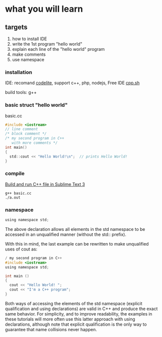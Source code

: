 # what you will learn

## targets

1. how to install IDE 
2. write the 1st program "hello world"
3. explain each line of the "hello world" program
4. make comments
5. use namespace

### installation

IDE: recomand [codelite](https://downloads.codelite.org/), support c++, php, nodejs, Free IDE [cpp.sh](http://cpp.sh/)

build tools: g++

### basic struct "hello world"

basic.cc
```c
#include <iostream>
// line comment
/* block comment */
/* my second program in C++
   with more comments */ 
int main()
{
  std::cout << "Hello World!\n";  // prints Hello World!
}
```
### compile
[Build and run C++ file in Sublime Text 3](https://gist.github.com/xhacker/1eb3f87dd81a3c2015e7)
```shell
g++ basic.cc
./a.out
```

### namespace
```c
using namespace std;
```
The above declaration allows all elements in the std namespace to be accessed in an unqualified manner (without the std:: prefix).

With this in mind, the last example can be rewritten to make unqualified uses of cout as:
```c
/ my second program in C++
#include <iostream>
using namespace std;

int main ()
{
  cout << "Hello World! ";
  cout << "I'm a C++ program";
}
```
Both ways of accessing the elements of the std namespace (explicit qualification and using declarations) are valid in C++ and produce the exact same behavior. For simplicity, and to improve readability, the examples in these tutorials will more often use this latter approach with using declarations, although note that explicit qualification is the only way to guarantee that name collisions never happen.
